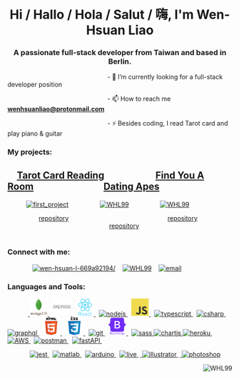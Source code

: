 <h1 align="center">Hi / Hallo / Hola / Salut / 嗨, I'm Wen-Hsuan Liao</h1>
<h3 align="center">A passionate full-stack developer from Taiwan and based in Berlin.</h3>

&emsp;&emsp;&emsp;&emsp;&emsp;&emsp;&emsp;&emsp;&emsp;&emsp;&emsp;&emsp;&emsp;&emsp;&emsp;&emsp;- 🔭 I’m currently looking for a full-stack developer position

&emsp;&emsp;&emsp;&emsp;&emsp;&emsp;&emsp;&emsp;&emsp;&emsp;&emsp;&emsp;&emsp;&emsp;&emsp;&emsp;- 📫 How to reach me **wenhsuanliao@protonmail.com**

&emsp;&emsp;&emsp;&emsp;&emsp;&emsp;&emsp;&emsp;&emsp;&emsp;&emsp;&emsp;&emsp;&emsp;&emsp;&emsp;- ⚡ Besides coding, I read Tarot card and play piano & guitar

<h3 align="left">My projects:</h3><h2>&emsp;<a href="https://whl99.github.io/tarot-card-reading/" target="_blank">Tarot Card Reading</a> &emsp;&emsp;&emsp;&emsp;&emsp; <a href="https://findyouaroom.onrender.com" target="_blank">Find You A Room</a> &emsp;&emsp;&emsp;&emsp;&emsp;&emsp;&emsp; <a href="https://datingapes.onrender.com" target="_blank">Dating Apes</a></h2>
<p>
&emsp;&emsp;&emsp;<a href="https://whl99.github.io/tarot-card-reading/" target="blank"><img align="center" src="https://user-images.githubusercontent.com/104759740/183432228-3002b855-3030-48ee-832c-1a074d4fa444.png" alt="first_project" height="180"/></a>&emsp;&emsp;&emsp;&emsp;&emsp;<a href="https://findyouaroom.onrender.com/" target="blank"><img align="center" src="https://user-images.githubusercontent.com/104759740/183432269-6c20aa66-c1dc-4815-a172-c768950e4a04.png" alt="WHL99" height="180" /></a>&emsp;&emsp;&emsp;&emsp;&emsp;<a href="https://datingapes.onrender.com/" target="blank"><img align="center" src="https://user-images.githubusercontent.com/104759740/183432291-2fb7b711-aa36-487f-9e2c-d60e9661e152.png" alt="WHL99" height="180" /></a></p>

&emsp;&emsp;&emsp;&emsp;&emsp;<a href="https://github.com/WHL99/tarot-card-reading" target="_blank">repository</a> &emsp;&emsp;&emsp;&emsp;&emsp;&emsp;&emsp;&emsp;&emsp;&emsp;&emsp;&emsp;&emsp;&emsp;&emsp;&nbsp; <a href="https://github.com/WHL99/find-you-a-room" target="_blank">repository</a> &emsp;&emsp;&emsp;&emsp;&emsp;&emsp;&emsp;&emsp;&emsp;&emsp;&emsp;&emsp;&emsp;&emsp;&emsp;&emsp; <a href="https://github.com/WHL99/dating-apes" target="_blank">repository</a><br><br>



<h3 align="left">Connect with me:</h3>
<p align="left">&emsp;&emsp;&emsp;&emsp;<a href="https://www.linkedin.com/in/wen-hsuan-liao-berlin/" target="blank"><img align="center" src="https://user-images.githubusercontent.com/104759740/183432315-02fc8907-fb1e-4b2a-8c06-d04c23048e6e.png" alt="wen-hsuan-l-669a92194/" height="35"  /></a>&nbsp;&nbsp;&nbsp;&nbsp;<a href="https://github.com/WHL99" target="blank"><img align="center" src="https://user-images.githubusercontent.com/104759740/183434810-25cbf45e-1b95-4b6c-a902-5ba97547bed7.svg" alt="WHL99" height="40"  /></a>&nbsp;&nbsp;&nbsp;&nbsp;<a href="mailto:wenhsuanliao@protonmail.com" target="blank"><img align="center" src="https://user-images.githubusercontent.com/104759740/183432335-515b148a-7e70-4520-8302-eb4097292cd1.png" alt="email" height="29"  /></a></p>

<h3 align="left">Languages and Tools:</h3>
<p align="left">&emsp;&emsp;&emsp;&nbsp;<a href="https://www.mongodb.com/" target="_blank" rel="noreferrer"> <img src="https://raw.githubusercontent.com/devicons/devicon/master/icons/mongodb/mongodb-original-wordmark.svg" alt="mongodb" width="40" height="40" /> </a> &nbsp;
  <a href="https://expressjs.com" target="_blank" rel="noreferrer"> <img src="https://raw.githubusercontent.com/devicons/devicon/master/icons/express/express-original-wordmark.svg" alt="express" width="40" height="40" /> </a>&nbsp; 
  <a href="https://reactjs.org/" target="_blank" rel="noreferrer"> <img src="https://raw.githubusercontent.com/devicons/devicon/master/icons/react/react-original-wordmark.svg" alt="react" width="40" height="40" /> </a> &nbsp;
  <a href="https://nodejs.org" target="_blank" rel="noreferrer"> <img src="https://user-images.githubusercontent.com/104759740/183434165-295cd27f-c6a1-428d-8a0f-ad5b86213cf6.png" alt="nodejs" width="40" height="40" /> </a>&nbsp;
  <a href="https://developer.mozilla.org/en-US/docs/Web/JavaScript" target="_blank" rel="noreferrer"> <img src="https://raw.githubusercontent.com/devicons/devicon/master/icons/javascript/javascript-original.svg" alt="javascript" width="40" height="40" /> </a>&nbsp;
  <a href="https://www.typescriptlang.org/" target="_blank" rel="noreferrer"> <img src="https://user-images.githubusercontent.com/104759740/188517922-5111ec6b-8f25-4846-b236-69be6acc9142.png" alt="typescript" width="40" height="40" /> </a>&nbsp;
   <a href="https://dotnet.microsoft.com/en-us/languages/csharp" target="_blank" rel="noreferrer"> <img src="https://github.com/WHL99/csharp-course/assets/104759740/6b8c6dab-c777-4dd3-a1bd-416c38fe4f90" alt="csharp" width="40" height="40" /> </a>&nbsp;
    <a href="https://graphql.org/" target="_blank" rel="noreferrer"> <img src="https://github-production-user-asset-6210df.s3.amazonaws.com/104759740/320116978-7a206d48-318c-49ec-bbbb-cf01ac04ed33.png?X-Amz-Algorithm=AWS4-HMAC-SHA256&X-Amz-Credential=AKIAVCODYLSA53PQK4ZA%2F20240405%2Fus-east-1%2Fs3%2Faws4_request&X-Amz-Date=20240405T193131Z&X-Amz-Expires=300&X-Amz-Signature=edb712c185c2ed0988bb2620a954fed72699d2be189058e621744f8f1424f4a9&X-Amz-SignedHeaders=host&actor_id=104759740&key_id=0&repo_id=781480509" alt="graphql" width="40" height="40" /> </a>&nbsp;
  <a href="https://www.w3.org/html/" target="_blank" rel="noreferrer"> <img src="https://raw.githubusercontent.com/devicons/devicon/master/icons/html5/html5-original-wordmark.svg" alt="html5" width="40" height="40" /> </a>&nbsp; 
  <a href="https://www.w3schools.com/css/" target="_blank" rel="noreferrer"> <img src="https://raw.githubusercontent.com/devicons/devicon/master/icons/css3/css3-original-wordmark.svg" alt="css3" width="40" height="40" /> </a>&nbsp;
  <a href="https://git-scm.com/" target="_blank" rel="noreferrer"> <img src="https://user-images.githubusercontent.com/104759740/183629398-dbe4e98d-02c1-4bd2-baec-ff631e1f8635.png" alt="git" width="40" height="40" /> </a>&nbsp;
  <a href="https://getbootstrap.com" target="_blank" rel="noreferrer"> <img src="https://raw.githubusercontent.com/devicons/devicon/master/icons/bootstrap/bootstrap-plain-wordmark.svg" alt="bootstrap" width="40" height="40" /> </a> &nbsp;
  <a href="https://sass-lang.com/" target="_blank" rel="noreferrer"> <img src="https://user-images.githubusercontent.com/104759740/208435871-ea91d3fd-61ba-4641-86c1-01d6d38de76b.png" alt="sass" width="40" height="40" /> </a>
  <a href="https://www.chartjs.org" target="_blank" rel="noreferrer"> <img src="https://www.chartjs.org/media/logo-title.svg" alt="chartjs" width="40" height="40" /> </a>
  <a href="https://heroku.com" target="_blank" rel="noreferrer"> <img src="https://www.vectorlogo.zone/logos/heroku/heroku-icon.svg" alt="heroku" width="40" height="40" /> </a>&nbsp;
  <a href="https://aws.amazon.com/" target="_blank" rel="noreferrer"> <img src="https://github-production-user-asset-6210df.s3.amazonaws.com/104759740/320120140-c691eabf-b18e-4c3a-b56d-a68d1e338492.png?X-Amz-Algorithm=AWS4-HMAC-SHA256&X-Amz-Credential=AKIAVCODYLSA53PQK4ZA%2F20240405%2Fus-east-1%2Fs3%2Faws4_request&X-Amz-Date=20240405T194551Z&X-Amz-Expires=300&X-Amz-Signature=b3d9ce29604ba111c555dfa81604c0a60920e17ce3b3994a8b97f6b63aa93b8f&X-Amz-SignedHeaders=host&actor_id=104759740&key_id=0&repo_id=781480509" alt="AWS" width="40" height="28" /> </a>&nbsp;
  <a href="https://postman.com" target="_blank" rel="noreferrer"> <img src="https://www.vectorlogo.zone/logos/getpostman/getpostman-icon.svg" alt="postman" width="40" height="40" /> </a>&nbsp; 
  <a href="https://fastapi.tiangolo.com" target="_blank" rel="noreferrer"> <img src="https://user-images.githubusercontent.com/104759740/208433898-a17790a7-8f92-4942-b7b2-89f7666f38c4.svg" alt="fastAPI" width="40" height="40" /> </a>&emsp;&emsp;&emsp;&nbsp;

&emsp;&emsp;&emsp;&nbsp;
  <a href="https://jestjs.io" target="_blank" rel="noreferrer"> <img src="https://www.vectorlogo.zone/logos/jestjsio/jestjsio-icon.svg" alt="jest" width="40" height="40" /> </a>&nbsp;
  <a href="https://www.mathworks.com/" target="_blank" rel="noreferrer"> <img src="https://upload.wikimedia.org/wikipedia/commons/2/21/Matlab_Logo.png" alt="matlab" width="40" height="40" /> </a>&nbsp;
  <a href="https://www.arduino.cc/" target="_blank" rel="noreferrer"> <img src="https://cdn.worldvectorlogo.com/logos/arduino-1.svg" alt="arduino" width="40" height="40" /> </a> &nbsp;
  <a href="https://www.ableton.com/" target="_blank" rel="noreferrer"> <img src="https://user-images.githubusercontent.com/104759740/183434197-8ceaa9da-e3ef-40b2-a28c-695cee41ca55.png" alt="live" width="40" height="40" /> </a>&nbsp;<a href="https://www.adobe.com/in/products/illustrator.html" target="_blank" rel="noreferrer"> <img src="https://user-images.githubusercontent.com/104759740/183434212-8772620b-6b0b-40b0-8616-cb9f9b9c5b06.png" alt="illustrator" width="40" height="40" /> </a> &nbsp;<a href="https://www.photoshop.com/en" target="_blank" rel="noreferrer"> <img src="https://user-images.githubusercontent.com/104759740/183434624-3cb46e38-2dc7-454a-9657-8b42ee9cfe64.png" alt="photoshop" width="40" height="40" /> </a> </p>
<p align="right"><img src="https://github-readme-stats.vercel.app/api/top-langs/?username=WHL99&hide=css,scss,html&theme=tokyonight" alt="WHL99" /></p>

